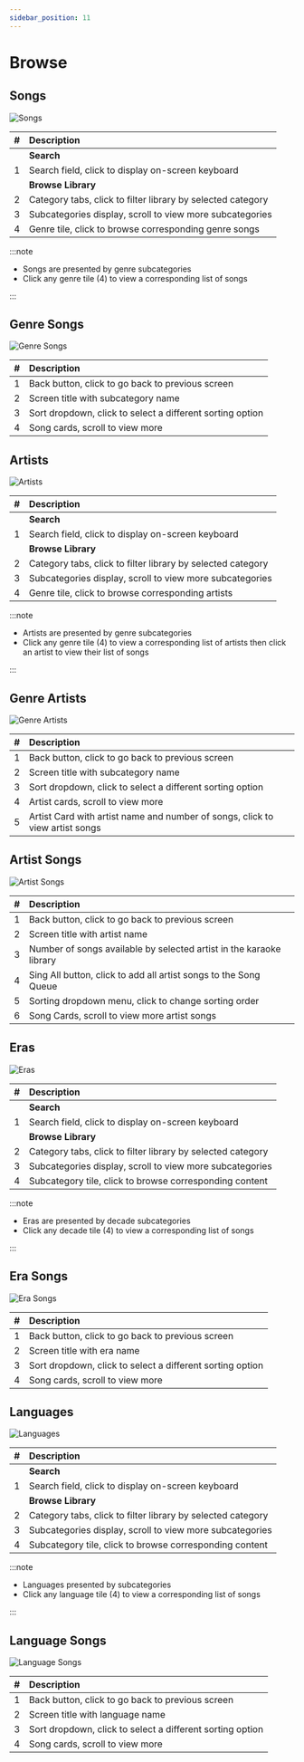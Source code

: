 ```yaml
---
sidebar_position: 11
---
```


# Browse

## Songs

![Songs](img/browseSongs.png)

|   # | Description                                                 |
| --: | :---------------------------------------------------------- |
|     | **Search**                                                  |
|   1 | Search field, click to display on-screen keyboard           |
|     | **Browse Library**                                          |
|   2 | Category tabs, click to filter library by selected category |
|   3 | Subcategories display, scroll to view more subcategories    |
|   4 | Genre tile, click to browse corresponding genre songs       |

:::note

- Songs are presented by genre subcategories
- Click any genre tile (4) to view a corresponding list of songs

:::

## Genre Songs

![Genre Songs](img/genreSongs.png)

|   # | Description                                               |
| --: | :-------------------------------------------------------- |
|   1 | Back button, click to go back to previous screen          |
|   2 | Screen title with subcategory name                        |
|   3 | Sort dropdown, click to select a different sorting option |
|   4 | Song cards, scroll to view more                           |

## Artists

![Artists](img/browseArtists.png)

|   # | Description                                                 |
| --: | :---------------------------------------------------------- |
|     | **Search**                                                  |
|   1 | Search field, click to display on-screen keyboard           |
|     | **Browse Library**                                          |
|   2 | Category tabs, click to filter library by selected category |
|   3 | Subcategories display, scroll to view more subcategories    |
|   4 | Genre tile, click to browse corresponding artists           |

:::note

- Artists are presented by genre subcategories
- Click any genre tile (4) to view a corresponding list of artists then click an artist to view their list of songs

:::

## Genre Artists

![Genre Artists](img/genreArtists.png)

|   # | Description                                                                  |
| --: | :--------------------------------------------------------------------------- |
|   1 | Back button, click to go back to previous screen                             |
|   2 | Screen title with subcategory name                                           |
|   3 | Sort dropdown, click to select a different sorting option                    |
|   4 | Artist cards, scroll to view more                                            |
|   5 | Artist Card with artist name and number of songs, click to view artist songs |

## Artist Songs

![Artist Songs](img/browseArtistSongs.png)

|   # | Description                                                         |
| --: | :------------------------------------------------------------------ |
|   1 | Back button, click to go back to previous screen                    |
|   2 | Screen title with artist name                                       |
|   3 | Number of songs available by selected artist in the karaoke library |
|   4 | Sing All button, click to add all artist songs to the Song Queue    |
|   5 | Sorting dropdown menu, click to change sorting order                |
|   6 | Song Cards, scroll to view more artist songs                        |

## Eras

![Eras](img/browseEras.png)

|   # | Description                                                 |
| --: | :---------------------------------------------------------- |
|     | **Search**                                                  |
|   1 | Search field, click to display on-screen keyboard           |
|     | **Browse Library**                                          |
|   2 | Category tabs, click to filter library by selected category |
|   3 | Subcategories display, scroll to view more subcategories    |
|   4 | Subcategory tile, click to browse corresponding content     |

:::note

- Eras are presented by decade subcategories
- Click any decade tile (4) to view a corresponding list of songs

:::

## Era Songs

![Era Songs](img/eraSongs.png)

|   # | Description                                               |
| --: | :-------------------------------------------------------- |
|   1 | Back button, click to go back to previous screen          |
|   2 | Screen title with era name                                |
|   3 | Sort dropdown, click to select a different sorting option |
|   4 | Song cards, scroll to view more                           |

## Languages

![Languages](img/browseLanguages.png)

|   # | Description                                                 |
| --: | :---------------------------------------------------------- |
|     | **Search**                                                  |
|   1 | Search field, click to display on-screen keyboard           |
|     | **Browse Library**                                          |
|   2 | Category tabs, click to filter library by selected category |
|   3 | Subcategories display, scroll to view more subcategories    |
|   4 | Subcategory tile, click to browse corresponding content     |

:::note

- Languages presented by subcategories
- Click any language tile (4) to view a corresponding list of songs

:::

## Language Songs

![Language Songs](img/languageSongs.png)

|   # | Description                                               |
| --: | :-------------------------------------------------------- |
|   1 | Back button, click to go back to previous screen          |
|   2 | Screen title with language name                           |
|   3 | Sort dropdown, click to select a different sorting option |
|   4 | Song cards, scroll to view more                           |
